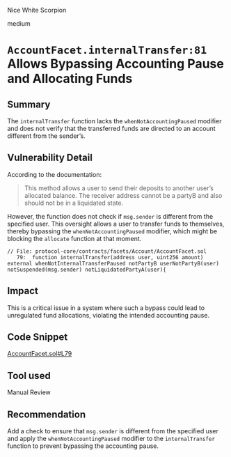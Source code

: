 Nice White Scorpion

medium

# `AccountFacet.internalTransfer:81` Allows Bypassing Accounting Pause and Allocating Funds

## Summary

The `internalTransfer` function lacks the `whenNotAccountingPaused` modifier and does not verify that the transferred funds are directed to an account different from the sender’s.

## Vulnerability Detail

According to the documentation:
> This method allows a user to send their deposits to another user’s allocated balance. The receiver address cannot be a partyB and also should not be in a liquidated state.

However, the function does not check if `msg.sender` is different from the specified user. This oversight allows a user to transfer funds to themselves, thereby bypassing the `whenNotAccountingPaused` modifier, which might be blocking the `allocate` function at that moment.

```solidity
// File: protocol-core/contracts/facets/Account/AccountFacet.sol
   79: 	function internalTransfer(address user, uint256 amount) external whenNotInternalTransferPaused notPartyB userNotPartyB(user) notSuspended(msg.sender) notLiquidatedPartyA(user){
```

## Impact

This is a critical issue in a system where such a bypass could lead to unregulated fund allocations, violating the intended accounting pause.

## Code Snippet

[AccountFacet.sol#L79](https://github.com/sherlock-audit/2024-06-symmetrical-update-2/blob/f5b76ca33f5f05b927a9c0f2f57938e919d6420b/protocol-core/contracts/facets/Account/AccountFacet.sol#L79)

## Tool used

Manual Review

## Recommendation

Add a check to ensure that `msg.sender` is different from the specified user and apply the `whenNotAccountingPaused` modifier to the `internalTransfer` function to prevent bypassing the accounting pause.